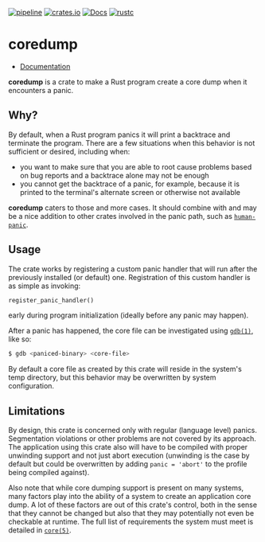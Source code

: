 [![pipeline](https://gitlab.com/d-e-s-o/coredump/badges/master/pipeline.svg)](https://gitlab.com/d-e-s-o/coredump/commits/master)
[![crates.io](https://img.shields.io/crates/v/coredump.svg)](https://crates.io/crates/coredump)
[![Docs](https://docs.rs/coredump/badge.svg)](https://docs.rs/coredump)
[![rustc](https://img.shields.io/badge/rustc-1.34+-blue.svg)](https://blog.rust-lang.org/2019/04/11/Rust-1.34.0.html)

coredump
========

- [Documentation][docs-rs]

**coredump** is a crate to make a Rust program create a core dump when
it encounters a panic.


Why?
----

By default, when a Rust program panics it will print a backtrace and
terminate the program. There are a few situations when this behavior is
not sufficient or desired, including when:

- you want to make sure that you are able to root cause problems based
  on bug reports and a backtrace alone may not be enough
- you cannot get the backtrace of a panic, for example, because it is
  printed to the terminal's alternate screen or otherwise not available

**coredump** caters to those and more cases. It should combine with and
may be a nice addition to other crates involved in the panic path, such
as [`human-panic`][human-panic].


Usage
-----

The crate works by registering a custom panic handler that will run
after the previously installed (or default) one. Registration of this
custom handler is as simple as invoking:
```rust
register_panic_handler()
```
early during program initialization (ideally before any panic may
happen).

After a panic has happened, the core file can be investigated using
[`gdb(1)`][man-1-gdb], like so:
```bash
$ gdb <paniced-binary> <core-file>
```

By default a core file as created by this crate will reside in the
system's temp directory, but this behavior may be overwritten by system
configuration.


Limitations
-----------

By design, this crate is concerned only with regular (language level)
panics. Segmentation violations or other problems are not covered by its
approach. The application using this crate also will have to be compiled
with proper unwinding support and not just abort execution (unwinding is
the case by default but could be overwritten by adding `panic = 'abort'`
to the profile being compiled against).

Also note that while core dumping support is present on many systems,
many factors play into the ability of a system to create an application
core dump. A lot of these factors are out of this crate's control, both
in the sense that they cannot be changed but also that they may
potentially not even be checkable at runtime. The full list of
requirements the system must meet is detailed in
[`core(5)`][man-5-core].


[docs-rs]: https://docs.rs/crate/coredump
[human-panic]: https://crates.io/crates/human-panic
[man-1-gdb]: http://man7.org/linux/man-pages/man1/gdb.1.html
[man-5-core]: http://man7.org/linux/man-pages/man5/core.5.html
